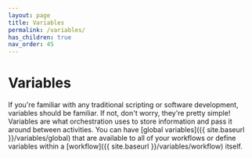 ```yaml
---
layout: page
title: Variables
permalink: /variables/
has_children: true
nav_order: 45
---
```


# Variables
If you're familiar with any traditional scripting or software development, variables should be familiar. If not, don't worry, they're pretty simple! Variables are what orchestration uses to store information and pass it around between activities. You can have [global variables]({{ site.baseurl }}/variables/global) that are available to all of your workflows or define variables within a [workflow]({{ site.baseurl }}/variables/workflow) itself.